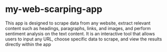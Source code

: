 # my-web-scarping-app
This app is designed to scrape data from any website, extract relevant content such as headings, paragraphs, links, and images, and perform sentiment analysis on the text content. It is an interactive tool that allows users to input any URL, choose specific data to scrape, and view the results directly within the app
